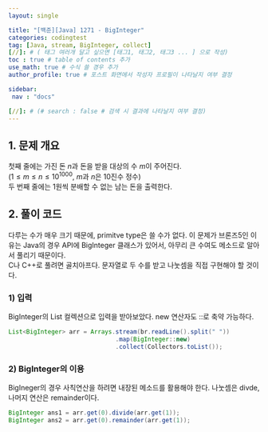 ```yaml
---
layout: single

title: "[백준][Java] 1271 - BigInteger"
categories: codingtest
tag: [Java, stream, BigInteger, collect]
[//]: # ( 태그 여러개 달고 싶으면 [태그1, 태그2, 태그3 ... ] 으로 작성)
toc : true # table of contents 추가
use_math: true # 수식 쓸 경우 추가
author_profile: true # 포스트 화면에서 작성자 프로필이 나타날지 여부 결정

sidebar:
 nav : "docs"

[//]: # (# search : false # 검색 시 결과에 나타날지 여부 결정)
---
```


## 1. 문제 개요

첫째 줄에는 가진 돈 $n$과 돈을 받을 대상의 수 $m$이 주어진다.   
($1 \leq m \leq n \leq 10^{1000}$, $m$과 $n$은 $10$진수 정수)  
두 번째 줄에는 1원씩 분배할 수 없는 남는 돈을 출력한다.

## 2. 풀이 코드

 다루는 수가 매우 크기 때문에, primitve type은 쓸 수가 없다. 이 문제가 브론즈5인 이유는 Java의 경우 API에 BigInteger 클래스가 있어서, 아무리 큰 수여도 메소드로 알아서 풀리기 때문이다.<br/> 
 C나 C++로 풀려면 골치아프다. 문자열로 두 수를 받고 나눗셈을 직접 구현해야 할 것이다.
   
### 1) 입력
 BigInteger의 List 컬렉션으로 입력을 받아보았다. new 연산자도 ::로 축약 가능하다.<br/>


``` java
List<BigInteger> arr = Arrays.stream(br.readLine().split(" "))
                              .map(BigInteger::new)
                              .collect(Collectors.toList());
```
 
### 2) BigInteger의 이용
 BigIneger의 경우 사칙연산을 하려면 내장된 메소드를 활용해야 한다. 나눗셈은 divde, 나머지 연산은 remainder이다.<br/>

``` java
BigInteger ans1 = arr.get(0).divide(arr.get(1));
BigInteger ans2 = arr.get(0).remainder(arr.get(1));
```